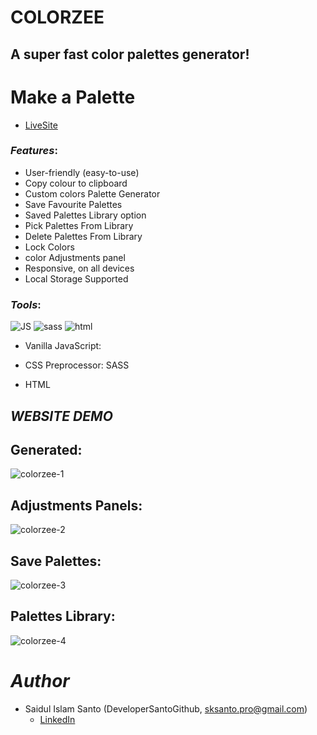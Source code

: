 # COLORZEE
## A super fast color palettes generator!
# Make a Palette

- [LiveSite](https://colorzee.netlify.app/)

### *Features*:

* User-friendly (easy-to-use)
* Copy colour to clipboard
* Custom colors Palette Generator
* Save Favourite Palettes
* Saved Palettes Library option
* Pick Palettes From Library
* Delete Palettes From Library
* Lock Colors 
* color Adjustments panel
* Responsive, on all devices
* Local Storage Supported

### *Tools*: 
![JS](https://user-images.githubusercontent.com/72430572/208605713-673f9c21-caf7-4339-b28e-d1ec06ec8339.gif)
![sass](https://user-images.githubusercontent.com/72430572/208606358-d8300af5-59b4-45fe-8c7f-4bbc9fd5039c.png)
![html](https://user-images.githubusercontent.com/72430572/208606664-b2c0a15c-e3be-4864-953a-cb2672851d36.png)
* Vanilla JavaScript: </br>

* CSS Preprocessor: SASS </br>

* HTML




## *WEBSITE DEMO*
## Generated:
![colorzee-1](https://user-images.githubusercontent.com/72430572/208599731-f4fb6655-d475-41ef-88e3-0f5334e4cde9.png)
## Adjustments Panels:
![colorzee-2](https://user-images.githubusercontent.com/72430572/208599779-77ac0d5e-b40b-4b5b-b2ed-32c6c28d2500.png)
## Save Palettes:
![colorzee-3](https://user-images.githubusercontent.com/72430572/208599788-26ac3295-8f0e-4259-a80b-0ae60f9afc49.png)
## Palettes Library:
![colorzee-4](https://user-images.githubusercontent.com/72430572/208599794-d810d7d5-0532-4caa-b7ee-2b159cd44d0e.png)

# *Author*

* Saidul Islam Santo (DeveloperSantoGithub, sksanto.pro@gmail.com)
  - [LinkedIn](https://www.linkedin.com/in/saidul-islam-santo/)

